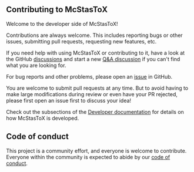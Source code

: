 ## Contributing to McStasToX

Welcome to the developer side of McStasToX!

Contributions are always welcome.
This includes reporting bugs or other issues, submitting pull requests, requesting new features, etc.

If you need help with using McStasToX or contributing to it, have a look at the GitHub [discussions](https://github.com/mccode-dev/McStasToX/discussions) and start a new [Q&A discussion](https://github.com/mccode-dev/McStasToX/discussions/categories/q-a) if you can't find what you are looking for.

For bug reports and other problems, please open an [issue](https://github.com/mccode-dev/McStasToX/issues/new) in GitHub.

You are welcome to submit pull requests at any time.
But to avoid having to make large modifications during review or even have your PR rejected, please first open an issue first to discuss your idea!

Check out the subsections of the [Developer documentation](https://mccode-dev.github.io/McStasToX/developer/index.html) for details on how McStasToX is developed.

## Code of conduct

This project is a community effort, and everyone is welcome to contribute.
Everyone within the community is expected to abide by our [code of conduct](https://github.com/mccode-dev/McStasToX/blob/main/CODE_OF_CONDUCT.md).
